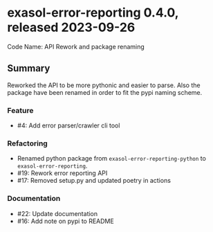 # exasol-error-reporting 0.4.0, released 2023-09-26 

Code Name: API Rework and package renaming 

## Summary

Reworked the API to be more pythonic and easier to parse. Also the package have
been renamed in order to fit the pypi naming scheme.

### Feature
  - #4: Add error parser/crawler cli tool

### Refactoring

  - Renamed python package from `exasol-error-reporting-python` to  `exasol-error-reporting`.
  - #19: Rework error reporting API
  - #17: Removed setup.py and updated poetry in actions

### Documentation

  - #22: Update documentation
  - #16: Add note on pypi to README

